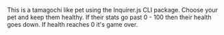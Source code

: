 This is a tamagochi like pet using the Inquirer.js CLI package. Choose your pet and keep them healthy. If their stats go past 0 - 100 then their health goes down. If health reaches 0 it's game over.
